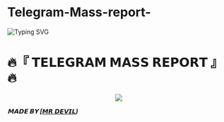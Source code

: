 # Telegram-Mass-report-

![Typing SVG](https://readme-typing-svg.herokuapp.com?font=Fira+Code&weight=600&size=31&duration=4500&pause=1000&color=RED&multiline=true&width=453&height=100&lines=TELEGRAM+MASS+REPORT)
<p align="center">


  # 🔥『  𝗧𝗘𝗟𝗘𝗚𝗥𝗔𝗠 𝗠𝗔𝗦𝗦 𝗥𝗘𝗣𝗢𝗥𝗧 』🔥
<p align="center">
  <img src="https://telegra.ph/file/54ce23a4b3a150382b13a.jpg">




_**𝗠𝗔𝗗𝗘 𝗕𝗬 [[𝙈𝙍 𝘿𝙀𝙑𝙄𝙇](http://t.me/mrdevil12))**_
